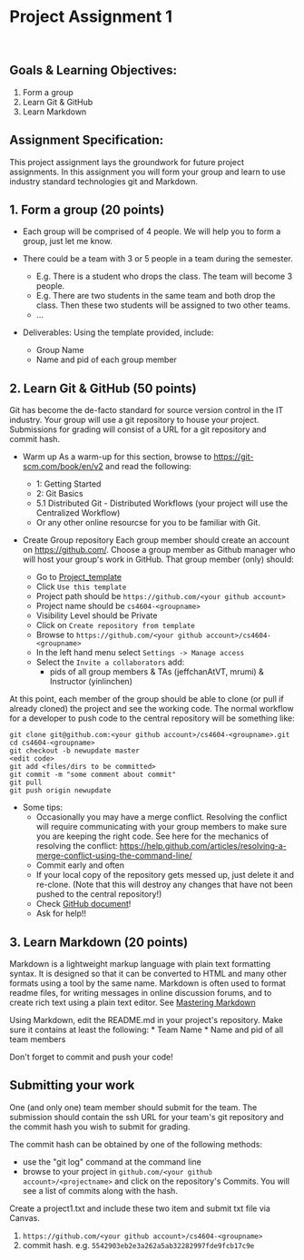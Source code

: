 # Project Assignment 1
 
## Goals & Learning Objectives:
1.	Form a group
2.	Learn Git & GitHub
3.	Learn Markdown

## Assignment Specification:
This project assignment lays the groundwork for future project assignments. In this assignment you will form your group and learn to use industry standard technologies git and Markdown.

## 1. Form a group (20 points)

* Each group will be comprised of 4 people. We will help you to form a group, just let me know. 
* There could be a team with 3 or 5 people in a team during the semester.
    * E.g. There is a student who drops the class. The team will become 3 people. 
    * E.g. There are two students in the same team and both drop the class. Then these two students will be assigned to two other teams.
    * ...

* Deliverables: 
    Using the template provided, include:
    * Group Name
    * Name and pid of each group member

## 2. Learn Git & GitHub (50 points)
Git has become the de-facto standard for source version control in the IT industry. Your group will use a git repository to house your project. Submissions for grading will consist of a URL for a git repository and commit hash.

* Warm up
As a warm-up for this section, browse to https://git-scm.com/book/en/v2 and read the following:
    * 1: Getting Started 
    * 2: Git Basics
    * 5.1 Distributed Git - Distributed Workflows (your project will use the Centralized Workflow)
    * Or any other online resourcse for you to be familiar with Git. 

* Create Group repository
Each group member should create an account on https://github.com/. 
Choose a group member as Github manager who will host your group's work in GitHub. That group member (only) should:
    * Go to [Project_template](https://github.com/VTCourses/Project_template) 
    * Click `Use this template`
    * Project path should be `https://github.com/<your github account>`
    * Project name should be `cs4604-<groupname>`
    * Visibility Level should be Private 
    * Click on `Create repository from template`
    * Browse to `https://github.com/<your github account>/cs4604-<groupname>`
    * In the left hand menu select `Settings -> Manage access` 
    * Select the `Invite a collaborators` add:
        * pids of all group members & TAs (jeffchanAtVT, mrumi) & Instructor (yinlinchen)
        

At this point, each member of the group should be able to clone (or pull if already cloned) the project and see the working code. The normal workflow for a developer to push code to the central repository will be something like:

```
git clone git@github.com:<your github account>/cs4604-<groupname>.git
cd cs4604-<groupname>
git checkout -b newupdate master
<edit code>
git add <files/dirs to be committed>
git commit -m "some comment about commit"
git pull
git push origin newupdate
```

* Some tips:
    * Occasionally you may have a merge conflict. Resolving the conflict will require communicating with your group members to make sure you are keeping the right code. See here for the mechanics of resolving the conflict: https://help.github.com/articles/resolving-a-merge-conflict-using-the-command-line/
    * Commit early and often
    * If your local copy of the repository gets messed up, just delete it and re-clone. (Note that this will destroy any changes that have not been pushed to the central repository!)
    * Check [GitHub document](https://docs.github.com/en)!
    * Ask for help!!

## 3. Learn Markdown (20 points)

Markdown is a lightweight markup language with plain text formatting syntax. It is designed so that it can be converted to HTML and many other formats using a tool by the same name. Markdown is often used to format readme files, for writing messages in online discussion forums, and to create rich text using a plain text editor. See [Mastering Markdown](https://guides.github.com/features/mastering-markdown/)

Using Markdown, edit the README.md in your project's repository. Make sure it contains at least the following:
    * Team Name
    * Name and pid of all team members

Don't forget to commit and push your code!

## Submitting your work
One (and only one) team member should submit for the team. The submission should contain the ssh URL for your team's git repository and the commit hash you wish to submit for grading.

The commit hash can be obtained by one of the following methods:
* use the "git log" command at the command line
* browse to your project in `github.com/<your github account>/<projectname>` and click on the repository's Commits.  You will see a list of commits along with the hash. 

Create a project1.txt and include these two item and submit txt file via Canvas.
1. `https://github.com/<your github account>/cs4604-<groupname>`
2. commit hash. e.g. `5542903eb2e3a262a5ab32282997fde9fcb17c9e`
